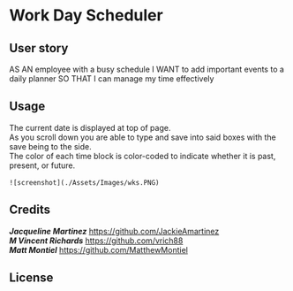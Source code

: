 # Work Day Scheduler

## User story

AS AN employee with a busy schedule
I WANT to add important events to a daily planner
SO THAT I can manage my time effectively

## Usage

The current date is displayed at top of page.<br>
As you scroll down you are able to type and save into said boxes with the save being to the side.<br>
The color of each time block is color-coded to indicate whether it is past, present, or future.<br>


    ![screenshot](./Assets/Images/wks.PNG)

## Credits

***Jacqueline Martinez*** https://github.com/JackieAmartinez<br>
***M Vincent Richards*** https://github.com/vrich88<br>
***Matt Montiel*** https://github.com/MatthewMontiel<br>

## License

